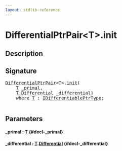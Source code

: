 ```yaml
---
layout: stdlib-reference
---
```


# DifferentialPtrPair\<T\>\.init

## Description





## Signature 

<pre>
<a href="/stdlib-reference/types/differentialptrpair-0cf/index" class="code_type">DifferentialPtrPair</a>&lt;<a href="/stdlib-reference/types/differentialptrpair-0cf/index#typeparam-T" class="code_type">T</a>&gt;.<a href="/stdlib-reference/types/differentialptrpair-0cf/init">init</a>(
    <a href="/stdlib-reference/types/differentialptrpair-0cf/index#typeparam-T" class="code_type">T</a> <a href="/stdlib-reference/types/differentialptrpair-0cf/init#decl-_primal" class="code_param">_primal</a>,
    <a href="/stdlib-reference/types/differentialptrpair-0cf/index#typeparam-T" class="code_type">T</a>.<a href="/stdlib-reference/types/differentialptrpair-0cf/differential-0" class="code_type">Differential</a> <a href="/stdlib-reference/types/differentialptrpair-0cf/init#decl-_differential" class="code_param">_differential</a>)
    <span class='code_keyword'>where</span> <a href="/stdlib-reference/types/differentialptrpair-0cf/index#typeparam-T" class="code_type">T</a> : <a href="/stdlib-reference/interfaces/idifferentiableptrtype-01fi/index" class="code_type">IDifferentiablePtrType</a>;

</pre>

## Parameters

#### \_primal  : [T](/stdlib-reference/types/differentialptrpair-0cf/index#typeparam-T) {#decl-_primal}
#### \_differential  : [T](/stdlib-reference/types/differentialptrpair-0cf/index#typeparam-T)\.[Differential](/stdlib-reference/types/differentialptrpair-0cf/differential-0) {#decl-_differential}

